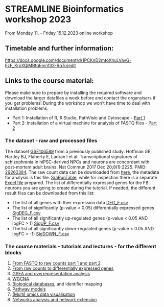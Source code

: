 # STREAMLINE Bioinformatics workshop 2023
From Monday 11. - Friday 15.12.2023 online workshop

## Timetable and further information:
https://docs.google.com/document/d/1PCKnD2mtoXnuLVavG-FzF_KroXQiMBtqEmn133-RqTo/edit 

## Links to the course material:

Please make sure to prepare by installing the required software and download the larger datafiles a week before and contact the organsisers if you get problems! During the workshop we won't have time to deal with installation problems. 
* Part 1: Installation of R, R Studio, PathVisio and Cytoscape - [Part 1](https://github.com/fehrhart/STREAMLINEworkshop.github.io/blob/main/Installation%20Instructions%20part%201.docx)
* Part 2: Installation of a virtual machine for analysis of FASTQ files - [Part 2]()

### The dataset - raw and processed files
The dataset [GSE106589](https://www.ncbi.nlm.nih.gov/geo/query/acc.cgi?acc=GSE106589) from a previously published study: Hoffman GE, Hartley BJ, Flaherty E, Ladran I et al. Transcriptional signatures of schizophrenia in hiPSC-derived NPCs and neurons are concordant with post-mortem adult brains. Nat Commun 2017 Dec 20;8(1):2225. PMID: [29263384](https://doi.org/10.1038/s41467-017-02330-5). The raw count data can be downloaded from [here](https://github.com/fehrhart/STREAMLINEworkshop.github.io/blob/main/GSE106589_geneCounts.csv), the metadata for analysis is this file: [SraRunTable](https://github.com/fehrhart/STREAMLINEworkshop.github.io/blob/main/SraRunTable.txt), while for inspection there is a separate [Excel file](https://github.com/fehrhart/STREAMLINEworkshop.github.io/blob/main/SraRunTable_for_inspection.xlsx) prepared. The list of differentially expressed genes for the FB neurons you are going to create during the tutorial. If needed, the different result files can be downloaded from this list:
* The list of all genes with their expression data [DEG_F.csv](https://github.com/fehrhart/STREAMLINEworkshop.github.io/blob/main/DEG_F.csv)
* The list of significantly (p-value < 0.05) differentially expressed genes [SigDEG_F.csv](https://github.com/fehrhart/STREAMLINEworkshop.github.io/blob/main/SigDEG_F.csv)
* The list of all significantly up-regulated genes (p-value < 0.05 AND logFC > 1) [SigUP_F.csv](https://github.com/fehrhart/STREAMLINEworkshop.github.io/blob/main/SigUP_F.csv)
* The list of all significantly down-regulated genes (p-value < 0.05 AND logFC < -1) [SigDOWN_F.csv](https://github.com/fehrhart/STREAMLINEworkshop.github.io/blob/main/SigDOWN_F.csv)

### The course materials - tutorials and lectures - for the different blocks
1. [From FASTQ to raw counts part 1 and part 2](https://github.com/fehrhart/STREAMLINEworkshop.github.io/blob/main/FASTQ-%3Erawcounts.md)
2. [From raw counts to differentially expressed genes](https://github.com/fehrhart/STREAMLINEworkshop.github.io/blob/main/DESeq2.md)
3. [GSEA and overrepresentation analysis](https://github.com/fehrhart/STREAMLINEworkshop.github.io/blob/main/GSEA.md)
4. [WGCNA](https://github.com/fehrhart/STREAMLINEworkshop.github.io/blob/main/WGCNA.md)
5. [Biological databases](https://github.com/fehrhart/STREAMLINEworkshop.github.io/blob/main/BiologicalDatabases.md), and identifier mapping
6. [Pathway models](https://github.com/fehrhart/STREAMLINEworkshop.github.io/blob/main/PathwayModels.md)
7. [(Multi) omics data visualisation](https://github.com/fehrhart/STREAMLINEworkshop.github.io/blob/main/PathwayDataVisualisation.md)
8. [Networks analysis and network extension](https://github.com/fehrhart/STREAMLINEworkshop.github.io/blob/main/NetworkAnalysis.md)
